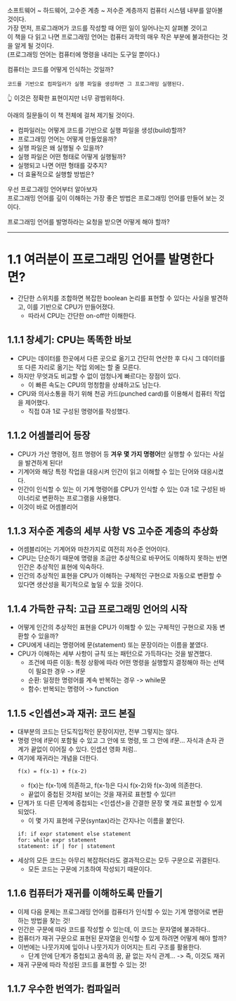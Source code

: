 소프트웨어 ~ 하드웨어, 고수준 계층 ~ 저수준 계층까지 컴퓨터 시스템 내부를 알아볼 것이다.  
가장 먼저, 프로그래머가 코드를 작성할 때 어떤 일이 일어나는지 살펴볼 것이고  
이 책을 다 읽고 나면 프로그래밍 언어는 컴퓨터 과학의 매우 작은 부분에 불과한다는 것을 알게 될 것이다.  
(프로그래밍 언어는 컴퓨터에 명령을 내리는 도구일 뿐이다.)  

컴퓨터는 코드를 어떻게 인식하는 것일까?  

```
코드를 기반으로 컴파일러가 실행 파일을 생성하면 그 프로그래밍 실행된다.
```
👆 이것은 정확한 표현이지만 너무 광범위하다.  

아래의 질문들이 이 책 전체에 걸쳐 제기될 것이다.  

- 컴파일러는 어떻게 코드를 기반으로 실행 파일을 생성(build)할까?
- 프로그래밍 언어는 어떻게 만들었을까?
- 실행 파일은 왜 실행될 수 있을까?
- 실행 파일은 어떤 형태로 어떻게 실행될까?
- 실행되고 나면 어떤 형태를 갖추지?
- 더 효율적으로 실행할 방법은?

우선 프로그래밍 언어부터 알아보자  
프로그래밍 언어를 깊이 이해하는 가장 좋은 방법은 프로그래밍 언어를 만들어 보는 것이다.  

프로그래밍 언어를 발명하라는 요청을 받으면 어떻게 해야 할까?  

---

# 1.1 여러분이 프로그래밍 언어를 발명한다면?
- 간단한 스위치를 조합하면 복잡한 boolean 논리를 표현할 수 있다는 사실을 발견하고, 이를 기반으로 CPU가 만들어졌다.
    - 따라서 CPU는 간단한 on-off만 이해한다.

## 1.1.1 창세기: CPU는 똑똑한 바보
- CPU는 데이터를 한곳에서 다른 곳으로 옮기고 간단히 연산한 후 다시 그 데이터를 또 다른 자리로 옮기는 작업 외에는 할 줄 모른다.
- 하지만 무엇과도 비교할 수 없이 엄청나게 빠르다는 장점이 있다.
    - 이 빠른 속도는 CPU의 멍청함을 상쇄하고도 남는다.
- CPU와 의사소통을 하기 위해 천공 카드(punched card)를 이용해서 컴퓨터 작업을 제어했다.
    - 직접 0과 1로 구성된 명령어를 작성했다.

## 1.1.2 어셈블리어 등장
- CPU가 가산 명령어, 점프 명령어 등 **겨우 몇 가지 명령어**만 실행할 수 있다는 사실을 발견하게 된다!
- 기계어와 해당 특정 작업을 대응시켜 인간이 읽고 이해할 수 있는 단어와 대응시켰다.
- 인간이 인식할 수 있는 이 기계 명령어를 CPU가 인식할 수 있는 0과 1로 구성된 바이너리로 변환하는 프로그램을 사용했다.
- 이것이 바로 어셈블리어

## 1.1.3 저수준 계층의 세부 사항 VS 고수준 계층의 추상화
- 어셈블리어는 기계어와 마찬가지로 여전히 저수준 언어이다.
- CPU는 단순하기 때문에 명령을 조금만 추상적으로 바꾸어도 이해하지 못하는 반면 인간은 추상적인 표현에 익숙하다.
- 인간의 추상적인 표현을 CPU가 이해하는 구체적인 구현으로 자동으로 변환할 수 있다면 생산성을 획기적으로 높일 수 있을 것이다.

## 1.1.4 가득한 규칙: 고급 프로그래밍 언어의 시작
- 어떻게 인간의 추상적인 표현을 CPU가 이해할 수 있는 구체적인 구현으로 자동 변환할 수 있을까?
- CPU에게 내리는 명령어에 문(statement) 또는 문장이라는 이름을 붙였다.
- CPU가 이해하는 세부 사항이 규칙 또는 패턴으로 가득하다는 것을 발견했다.
    - 조건에 따른 이동: 특정 상황에 따라 어떤 명령을 실행할지 결정해야 하는 선택이 필요한 경우 -> if문
    - 순환: 일정한 명령어를 계속 반복하는 경우 -> while문
    - 함수: 반복되는 명령어 -> function

## 1.1.5 <인셉션>과 재귀: 코드 본질
- 대부분의 코드는 단도직입적인 문장이지만, 전부 그렇지는 않다.
- 명령 안에 if문이 포함될 수 있고 그 안에 또 명령, 또 그 안에 if문... 자식과 손자 관계가 끝없이 이어질 수 있다. 인셉션 영화 처럼..
- 여기에 재귀라는 개념을 더한다.
    ```
    f(x) = f(x-1) + f(x-2)
    ```
    - f(x)는 f(x-1)에 의존하고, f(x-1)은 다시 f(x-2)와 f(x-3)에 의존한다.
    - 끝없이 중첩된 것처럼 보이는 것을 재귀로 표현할 수 있다!!
- 단계가 또 다른 단계에 중첩되는 <인셉션>을 간결한 문장 몇 개로 표현할 수 있게 되었다.
    - 이 몇 가지 표현에 구문(syntax)라는 간지나는 이름을 붙인다.
    ```
    if: if expr statement else statement
    for: while expr statement
    statement: if | for | statement
    ```
- 세상의 모든 코드는 아무리 복잡하더라도 결과적으로는 모두 구문으로 귀결된다.
    - 모든 코드는 구문에 기초하여 작성되기 때문이다.

## 1.1.6 컴퓨터가 재귀를 이해하도록 만들기
- 이제 다음 문제는 프로그래밍 언어를 컴퓨터가 인식할 수 있는 기계 명령어로 변환하는 방법을 찾는 것!
- 인간은 구문에 따라 코드를 작성할 수 있는데, 이 코드는 문자열에 불과하다..
- 컴퓨터가 재귀 구문으로 표현된 문자열을 인식할 수 있게 하려면 어떻게 해야 할까?
- 이번에는 나뭇가지에 잎이나 나뭇가지가 이어지는 트리 구조를 활용한다.
    - 단계 안에 단계가 중첩되고 꿈속의 꿈, 끝 없는 자식 관계... -> 즉, 이것도 재귀
- 재귀 구문에 따라 작성된 코드를 표현할 수 있는 것!

## 1.1.7 우수한 번역가: 컴파일러
